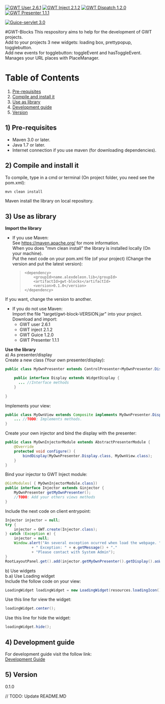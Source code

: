 [![GWT User 2.6.1](https://img.shields.io/badge/GWT-2.6.1-43a047.svg)](http://www.gwtproject.org/)
[![GWT Inject 2.1.2](https://img.shields.io/badge/GWT%20Inject-2.1.2-43a047.svg)](https://code.google.com/archive/p/google-gin/)
[![GWT Dispatch 1.2.0](https://img.shields.io/badge/GWT%20Dispatch-1.2.0-43a047.svg)](https://github.com/randombits-org/gwt-dispatch)
[![GWT Presenter 1.1.1](https://img.shields.io/badge/GWT%20Presenter-1.1.1-43a047.svg)](https://code.google.com/archive/p/gwt-presenter/)

[![Guice-servlet 3.0](https://img.shields.io/badge/Guice--servlet-3.0-40c4ff.svg)](https://github.com/google/guice/wiki/Servlets)

#GWT-Blocks
This respository aims to help for the development of GWT projects.  
Add to your projects 3 new widgets: loading box, prettypopup, togglebutton.  
Add new events for togglebutton: toggleEvent and hasToggleEvent.  
Manages your URL places with PlaceManager.

# Table of Contents
1. [Pre-requisites](#pre-requisites)
2. [Compile and install it](#compile)
3. [Use as library](#useAsLibrary)
4. [Development guide](#developmentGuide)
5. [Version](#version)  


## 1) Pre-requisites <a name="pre-requisites"></a>
* Maven 3.0 or later.
* Java 1.7 or later.
* Internet connection if you use maven (for downloading dependencies).

## 2) Compile and install it<a name="compile"></a>

To compile, type in a cmd or terminal (On project folder, you need see the pom.xml):
```sh
mvn clean install
```
Maven install the library on local repository.

## 3) Use as library <a name="useAsLibrary"></a>
**Import the library**  

- If you use Maven:  
See <https://maven.apache.org/> for more information.  
When you does "mvn clean install" the library is installed locally (On your machine).  
Put the next code on your pom.xml file (of your project) (Change the version and put the latest version):
  > 	<dependency>
  >			<groupId>name.alexdeleon.lib</groupId>
  >			<artifactId>gwt-blocks</artifactId>
  >			<version>0.1.0</version>
  >		</dependency>  

If you want, change the version to another.

- If you do not use Maven:  
Import the file "target/gwt-block-VERSION.jar" into your project.  
Download and import:
  * GWT user 2.6.1
  * GWT inject 2.1.2
  * GWT Guice 1.2.0
  * GWT Presenter 1.1.1

**Use the library**  
a) As presenter/display  
Create a new class (Your own presenter/display):  
~~~java
public class MyOwnPresenter extends ControlPresenter<MyOwnPresenter.Display> {

	public interface Display extends WidgetDisplay {
	  ... //Interface methods
	}
	
}
~~~
Implements your view:  
~~~java
public class MyOwnView extends Composite implements MyOwnPresenter.Display {
	... //TODO: Implements methods.
}
~~~
Create your own injector and bind the display with the presenter:  
~~~java
public class MyOwnInjectorModule extends AbstractPresenterModule {
	@Override
	protected void configure() {
		bindDisplay(MyOwnPresenter.Display.class, MyOwnView.class);
	}
}
~~~
Bind your injector to GWT Inject module:  
~~~java
@GinModules( { MyOwnInjectorModule.class})
public interface Injector extends Ginjector {
	MyOwnPresenter getMyOwnPresenter();
	//TODO: Add your others views methods
}
~~~


Include the next code on client entrypoint:  
~~~java
Injector injector = null;
try {
	injector = GWT.create(Injector.class);
} catch (Exception e) {
	injector = null;
	Window.alert("An several exception ocurred when load the webpage. "
			+ " Exception: " + e.getMessage() + "."
			+ "Please contact with System Admin");
}
RootLayoutPanel.get().add(injector.getMyOwnPresenter().getDisplay().asWidget());
~~~
b) Use widgets  
b.a) Use Loading widget  
Include the follow code on your view:  
~~~java
LoadingWidget loadingWidget = new LoadingWidget(resources.loadingIcon(), messages.loading(), resources.css());
~~~
Use this line for view the widget:  
~~~java
loadingWidget.center();
~~~
Use this line for hide the widget:  
~~~java
loadingWidget.hide();  
~~~

## 4) Development guide <a name="developmentGuide"></a>  

For development guide visit the follow link:  
[Development Guide](https://github.com/oeg-upm/gwt-blocks/wiki/Development-guide)

## 5) Version <a name="version"></a>

0.1.0

// TODO: Update README.MD
